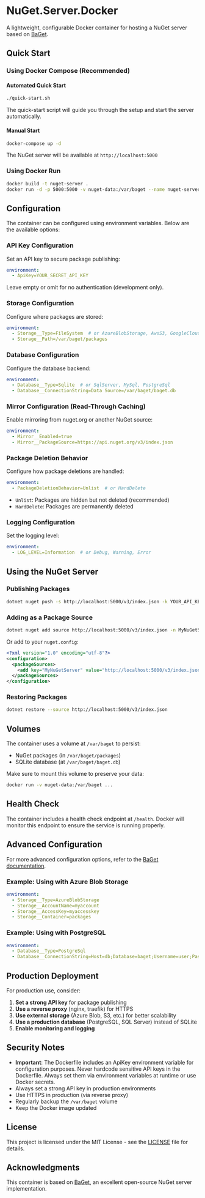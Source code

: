 # NuGet.Server.Docker

A lightweight, configurable Docker container for hosting a NuGet server based on [BaGet](https://github.com/loic-sharma/BaGet).

## Quick Start

### Using Docker Compose (Recommended)

#### Automated Quick Start

```bash
./quick-start.sh
```

The quick-start script will guide you through the setup and start the server automatically.

#### Manual Start

```bash
docker-compose up -d
```

The NuGet server will be available at `http://localhost:5000`

### Using Docker Run

```bash
docker build -t nuget-server .
docker run -d -p 5000:5000 -v nuget-data:/var/baget --name nuget-server nuget-server
```

## Configuration

The container can be configured using environment variables. Below are the available options:

### API Key Configuration

Set an API key to secure package publishing:

```yaml
environment:
  - ApiKey=YOUR_SECRET_API_KEY
```

Leave empty or omit for no authentication (development only).

### Storage Configuration

Configure where packages are stored:

```yaml
environment:
  - Storage__Type=FileSystem  # or AzureBlobStorage, AwsS3, GoogleCloud, etc.
  - Storage__Path=/var/baget/packages
```

### Database Configuration

Configure the database backend:

```yaml
environment:
  - Database__Type=Sqlite  # or SqlServer, MySql, PostgreSql
  - Database__ConnectionString=Data Source=/var/baget/baget.db
```

### Mirror Configuration (Read-Through Caching)

Enable mirroring from nuget.org or another NuGet source:

```yaml
environment:
  - Mirror__Enabled=true
  - Mirror__PackageSource=https://api.nuget.org/v3/index.json
```

### Package Deletion Behavior

Configure how package deletions are handled:

```yaml
environment:
  - PackageDeletionBehavior=Unlist  # or HardDelete
```

- `Unlist`: Packages are hidden but not deleted (recommended)
- `HardDelete`: Packages are permanently deleted

### Logging Configuration

Set the logging level:

```yaml
environment:
  - LOG_LEVEL=Information  # or Debug, Warning, Error
```

## Using the NuGet Server

### Publishing Packages

```bash
dotnet nuget push -s http://localhost:5000/v3/index.json -k YOUR_API_KEY package.nupkg
```

### Adding as a Package Source

```bash
dotnet nuget add source http://localhost:5000/v3/index.json -n MyNuGetServer
```

Or add to your `nuget.config`:

```xml
<?xml version="1.0" encoding="utf-8"?>
<configuration>
  <packageSources>
    <add key="MyNuGetServer" value="http://localhost:5000/v3/index.json" />
  </packageSources>
</configuration>
```

### Restoring Packages

```bash
dotnet restore --source http://localhost:5000/v3/index.json
```

## Volumes

The container uses a volume at `/var/baget` to persist:
- NuGet packages (in `/var/baget/packages`)
- SQLite database (at `/var/baget/baget.db`)

Make sure to mount this volume to preserve your data:

```bash
docker run -v nuget-data:/var/baget ...
```

## Health Check

The container includes a health check endpoint at `/health`. Docker will monitor this endpoint to ensure the service is running properly.

## Advanced Configuration

For more advanced configuration options, refer to the [BaGet documentation](https://loic-sharma.github.io/BaGet/).

### Example: Using with Azure Blob Storage

```yaml
environment:
  - Storage__Type=AzureBlobStorage
  - Storage__AccountName=myaccount
  - Storage__AccessKey=myaccesskey
  - Storage__Container=packages
```

### Example: Using with PostgreSQL

```yaml
environment:
  - Database__Type=PostgreSql
  - Database__ConnectionString=Host=db;Database=baget;Username=user;Password=pass
```

## Production Deployment

For production use, consider:

1. **Set a strong API key** for package publishing
2. **Use a reverse proxy** (nginx, traefik) for HTTPS
3. **Use external storage** (Azure Blob, S3, etc.) for better scalability
4. **Use a production database** (PostgreSQL, SQL Server) instead of SQLite
5. **Enable monitoring and logging**

## Security Notes

- **Important**: The Dockerfile includes an ApiKey environment variable for configuration purposes. Never hardcode sensitive API keys in the Dockerfile. Always set them via environment variables at runtime or use Docker secrets.
- Always set a strong API key in production environments
- Use HTTPS in production (via reverse proxy)
- Regularly backup the `/var/baget` volume
- Keep the Docker image updated

## License

This project is licensed under the MIT License - see the [LICENSE](LICENSE) file for details.

## Acknowledgments

This container is based on [BaGet](https://github.com/loic-sharma/BaGet), an excellent open-source NuGet server implementation.
